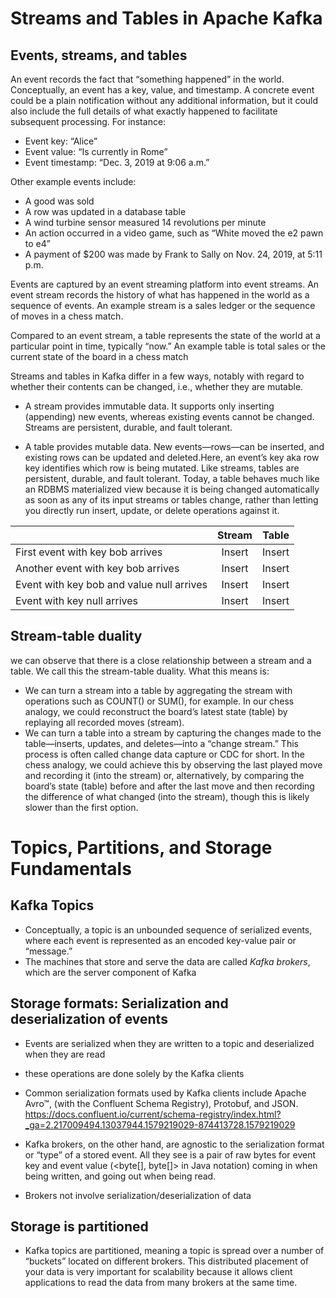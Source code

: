 # Streams and Tables in Apache Kafka

## Events, streams, and tables

An event records the fact that “something happened” in the world. Conceptually, an event has a key, value, and timestamp. A concrete event could be a plain notification without any additional information, but it could also include the full details of what exactly happened to facilitate subsequent processing. For instance:

- Event key: “Alice”
- Event value: “Is currently in Rome”
- Event timestamp: “Dec. 3, 2019 at 9:06 a.m.”

Other example events include:

- A good was sold
- A row was updated in a database table
- A wind turbine sensor measured 14 revolutions per minute
- An action occurred in a video game, such as “White moved the e2 pawn to e4”
- A payment of $200 was made by Frank to Sally on Nov. 24, 2019, at 5:11 p.m.

Events are captured by an event streaming platform into event streams. An event stream records the history of what has happened in the world as a sequence of events. An example stream is a sales ledger or the sequence of moves in a chess match.

Compared to an event stream, a table represents the state of the world at a particular point in time, typically “now.” An example table is total sales or the current state of the board in a chess match

Streams and tables in Kafka differ in a few ways, notably with regard to whether their contents can be changed, i.e., whether they are mutable.

- A stream provides immutable data. It supports only inserting (appending) new events, whereas existing events cannot be changed. Streams are persistent, durable, and fault tolerant.

- A table provides mutable data. New events—rows—can be inserted, and existing rows can be updated and deleted.Here, an event’s key aka row key identifies which row is being mutated. Like streams, tables are persistent, durable, and fault tolerant. Today, a table behaves much like an RDBMS materialized view because it is being changed automatically as soon as any of its input streams or tables change, rather than letting you directly run insert, update, or delete operations against it.

|                                           | Stream   | Table  |
| ----------------------------------------- |:--------:| ------:|
| First event with key bob arrives          | Insert   | Insert |
| Another event with key bob arrives        | Insert   | Insert |
| Event with key bob and value null arrives | Insert   | Insert |
| Event with key null arrives	            | Insert   | Insert |

## Stream-table duality
we can observe that there is a close relationship between a stream and a table. We call this the stream-table duality. What this means is:

- We can turn a stream into a table by aggregating the stream with operations such as COUNT() or SUM(), for example. In our chess analogy, we could reconstruct the board’s latest state (table) by replaying all recorded moves (stream).
- We can turn a table into a stream by capturing the changes made to the table—inserts, updates, and deletes—into a “change stream.” This process is often called change data capture or CDC for short. In the chess analogy, we could achieve this by observing the last played move and recording it (into the stream) or, alternatively, by comparing the board’s state (table) before and after the last move and then recording the difference of what changed (into the stream), though this is likely slower than the first option.

# Topics, Partitions, and Storage Fundamentals

## Kafka Topics
- Conceptually, a topic is an unbounded sequence of serialized events, where each event is represented as an encoded key-value pair or “message.”
- The machines that store and serve the data are called *Kafka brokers*, which are the server component of Kafka

## Storage formats: Serialization and deserialization of events
- Events are serialized when they are written to a topic and deserialized when they are read
- these operations are done solely by the Kafka clients
- Common serialization formats used by Kafka clients include Apache Avro™, (with the Confluent Schema Registry), Protobuf, and JSON.
https://docs.confluent.io/current/schema-registry/index.html?_ga=2.217009494.13037944.1579219029-874413728.1579219029

- Kafka brokers, on the other hand, are agnostic to the serialization format or “type” of a stored event. All they see is a pair of raw bytes for event key and event value (<byte[], byte[]> in Java notation) coming in when being written, and going out when being read.
- Brokers not involve serialization/deserialization of data

## Storage is partitioned
- Kafka topics are partitioned, meaning a topic is spread over a number of “buckets” located on different brokers. This distributed placement of your data is very important for scalability because it allows client applications to read the data from many brokers at the same time.